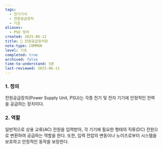 ```yaml
---
tags:
  - 전기기사
  - 전원공급장치
  - 기초
aliases:
  - PSU 정의
created: 2025-06-12
title: 📝 전원공급장치란
note-type: COMMON
level: 기초
completed: true
archived: false
time-to-understand: 5분
last-reviewed: 2025-06-13
---
```


### 1. 정의
전원공급장치(Power Supply Unit, PSU)는 각종 전기 및 전자 기기에 안정적인 전력을 공급하는 장치이다.

### 2. 역할
일반적으로 상용 교류(AC) 전원을 입력받아, 각 기기에 필요한 형태의 직류(DC) 전원으로 변환하여 공급하는 역할을 한다. 또한, 입력 전압의 변동이나 노이즈로부터 시스템을 보호하고 안정적인 동작을 보장한다. 